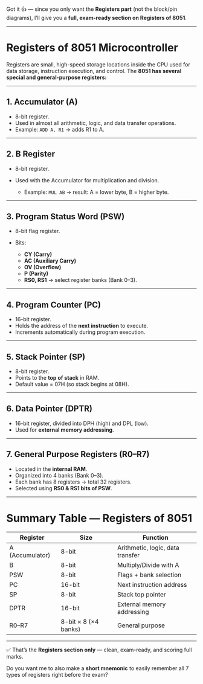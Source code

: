 Got it 👍 — since you only want the **Registers part** (not the block/pin diagrams), I’ll give you a **full, exam-ready section on Registers of 8051**.

---

# **Registers of 8051 Microcontroller**

Registers are small, high-speed storage locations inside the CPU used for data storage, instruction execution, and control. The **8051 has several special and general-purpose registers:**

---

## **1. Accumulator (A)**

* 8-bit register.
* Used in almost all arithmetic, logic, and data transfer operations.
* Example: `ADD A, R1` → adds R1 to A.

---

## **2. B Register**

* 8-bit register.
* Used with the Accumulator for multiplication and division.

  * Example: `MUL AB` → result: A = lower byte, B = higher byte.

---

## **3. Program Status Word (PSW)**

* 8-bit flag register.
* Bits:

  * **CY (Carry)**
  * **AC (Auxiliary Carry)**
  * **OV (Overflow)**
  * **P (Parity)**
  * **RS0, RS1** → select register banks (Bank 0–3).

---

## **4. Program Counter (PC)**

* 16-bit register.
* Holds the address of the **next instruction** to execute.
* Increments automatically during program execution.

---

## **5. Stack Pointer (SP)**

* 8-bit register.
* Points to the **top of stack** in RAM.
* Default value = 07H (so stack begins at 08H).

---

## **6. Data Pointer (DPTR)**

* 16-bit register, divided into DPH (high) and DPL (low).
* Used for **external memory addressing**.

---

## **7. General Purpose Registers (R0–R7)**

* Located in the **internal RAM**.
* Organized into 4 banks (Bank 0–3).
* Each bank has 8 registers → total 32 registers.
* Selected using **RS0 & RS1 bits of PSW**.

---

# **Summary Table — Registers of 8051**

| Register        | Size                 | Function                         |
| --------------- | -------------------- | -------------------------------- |
| A (Accumulator) | 8-bit                | Arithmetic, logic, data transfer |
| B               | 8-bit                | Multiply/Divide with A           |
| PSW             | 8-bit                | Flags + bank selection           |
| PC              | 16-bit               | Next instruction address         |
| SP              | 8-bit                | Stack top pointer                |
| DPTR            | 16-bit               | External memory addressing       |
| R0–R7           | 8-bit × 8 (×4 banks) | General purpose                  |

---

✅ That’s the **Registers section only** — clean, exam-ready, and scoring full marks.

Do you want me to also make a **short mnemonic** to easily remember all 7 types of registers right before the exam?
